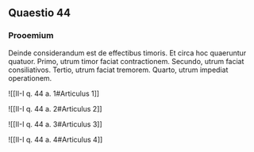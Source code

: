 ## Quaestio 44

### Prooemium

Deinde considerandum est de effectibus timoris. Et circa hoc quaeruntur quatuor. Primo, utrum timor faciat contractionem. Secundo, utrum faciat consiliativos. Tertio, utrum faciat tremorem. Quarto, utrum impediat operationem.

![[II-I q. 44 a. 1#Articulus 1]]

![[II-I q. 44 a. 2#Articulus 2]]

![[II-I q. 44 a. 3#Articulus 3]]

![[II-I q. 44 a. 4#Articulus 4]]

